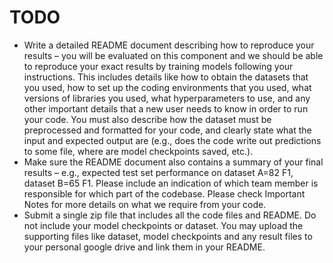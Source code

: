 # TODO 
- Write a detailed README document describing how to reproduce your results – you will be evaluated on this component and we should be able to reproduce your exact results by training models following your instructions. This includes details like how to obtain the datasets that you used, how to set up the coding environments that you used, what versions of libraries you used, what hyperparameters to use, and any other important details that a new user needs to know in order to run your code. You must also describe how the dataset must be preprocessed and formatted for your code, and clearly state what the input and expected output are (e.g., does the code write out predictions to some file, where are model checkpoints saved, etc.). 
- Make sure the README document also contains a summary of your final results – e.g., expected test set performance on dataset A=82 F1, dataset B=65 F1. Please include an indication of which team member is responsible for which part of the codebase. Please check Important Notes for more details on what we require from your code.
- Submit a single zip file that includes all the code files and README. Do not include your model checkpoints or dataset. You may upload the supporting files like dataset, model checkpoints and any result files to your personal google drive and link them in your README.
